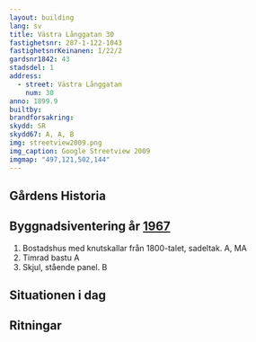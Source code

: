 ```yaml
---
layout: building
lang: sv
title: Västra Långgatan 30
fastighetsnr: 287-1-122-1043
fastighetsnrKeinanen: I/22/2
gardsnr1842: 43
stadsdel: 1
address:
  - street: Västra Långgatan
    num: 30
anno: 1899.9
builtby:
brandforsakring:
skydd: SR
skydd67: A, A, B
img: streetview2009.png
img_caption: Google Streetview 2009
imgmap: "497,121,502,144"
---
```

## Gårdens Historia


## Byggnadsiventering år <a href="/sources/keinanen_karki.pdf">1967</a>
1. Bostadshus med knutskallar från 1800-talet, sadeltak. A, MA
2. Timrad bastu A
3. Skjul, stående panel. B


## Situationen i dag


## Ritningar
